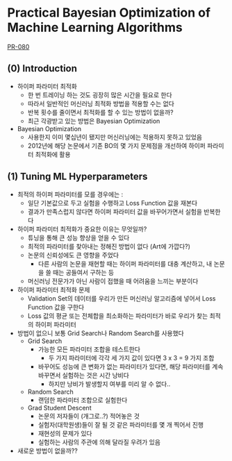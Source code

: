 # Practical Bayesian Optimization of Machine Learning Algorithms

[PR-080](https://www.youtube.com/watch?v=MnHCe8tGjQ8)

## (0) Introduction

* 하이퍼 파라미터 최적화
    * 한 번 트레이닝 하는 것도 굉장히 많은 시간을 필요로 한다
    * 따라서 일반적인 머신러닝 최적화 방법을 적용할 수는 없다
    * 반복 횟수를 줄이면서 최적화를 할 수 있는 방법이 없을까?
    * 최근 각광받고 있는 방법은 Bayesian Optimization
* Bayesian Optimization
    * 사용한지 이미 몇십년이 됐지만 머신러닝에는 적용하지 못하고 있었음
    * 2012년에 해당 논문에서 기존 BO의 몇 가지 문제점을 개선하여 하이퍼 파라미터 최적화에 활용

## (1) Tuning ML Hyperparameters

* 최적의 하이퍼 파라미터를 모를 경우에는 :
    * 일단 기본값으로 두고 실험을 수행하고 Loss Function 값을 재본다
    * 결과가 만족스럽지 않다면 하이퍼 파라미터 값을 바꾸어가면서 실험을 반복한다
* 하이퍼 파라미터 최적화가 중요한 이유는 무엇일까?
    * 튜닝을 통해 큰 성능 향상을 얻을 수 있다
    * 최적의 파라미터를 찾아내는 정해진 방법이 없다 (Art에 가깝다?)
    * 논문의 신뢰성에도 큰 영향을 주었다
        * 다른 사람의 논문을 재현할 때는 하이퍼 파라미터를 대충 계산하고, 내 논문을 쓸 때는 공들여서 구하는 등
    * 머신러닝 전문가가 아닌 사람이 접했을 때 어려움을 느끼는 부분이다
* 하이퍼 파라미터 최적화 문제
    * Validation Set의 데이터를 우리가 만든 머신러닝 알고리즘에 넣어서 Loss Function 값을 구한다
    * Loss 값의 평균 또는 전체합을 최소화하는 파라미터가 바로 우리가 찾는 최적의 하이퍼 파라미터
* 방법이 없으니 보통 Grid Search나 Random Search를 사용했다
    * Grid Search
        * 가능한 모든 파라미터 조합을 테스트한다
            * 두 가지 파라미터에 각각 세 가지 값이 있다면 3 x 3 = 9 가지 조합
        * 바꾸어도 성능에 큰 변화가 없는 파라미터가 있다면, 해당 파라미터를 계속 바꾸면서 실험하는 것은 시간 낭비다
            * 하지만 낭비가 발생할지 여부를 미리 알 수 없다..
    * Random Search
        * 랜덤한 파라미터 조합으로 실험한다
    * Grad Student Descent
        * 논문의 저자들이 (개그로..?) 적어놓은 것
        * 실험자(대학원생)들이 잘 될 것 같은 파라미터를 몇 개 찍어서 진행
        * 재현성의 문제가 있다
        * 실험하는 사람의 주관에 의해 달라질 우려가 있음
* 새로운 방법이 없을까??

